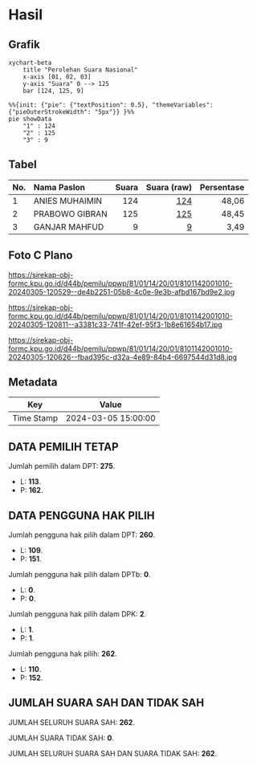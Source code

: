 # Hasil

## Grafik

```mermaid
xychart-beta
    title "Perolehan Suara Nasional"
    x-axis [01, 02, 03]
    y-axis "Suara" 0 --> 125
    bar [124, 125, 9]
```

```mermaid
%%{init: {"pie": {"textPosition": 0.5}, "themeVariables": {"pieOuterStrokeWidth": "5px"}} }%%
pie showData
    "1" : 124
    "2" : 125
    "3" : 9
```

## Tabel

| No. | Nama Paslon    | Suara | Suara (raw) | Persentase |
|:--- |:-------------- | -----:| -----------:| ----------:|
| 1   | ANIES MUHAIMIN | 124   | [124][p-1]  | 48,06      |
| 2   | PRABOWO GIBRAN | 125   | [125][p-2]  | 48,45      |
| 3   | GANJAR MAHFUD  | 9     | [9][p-3]    | 3,49       |


[p-1]: https://github.com/gigit-pemilu/pemilu-2024/blob/main/pilpres/hitung-suara/sub/81-maluku/sub/01-maluku-tengah/sub/14-salahutu/sub/2001-liang/sub/010-tps/sub/paslon-1.txt
[p-2]: https://github.com/gigit-pemilu/pemilu-2024/blob/main/pilpres/hitung-suara/sub/81-maluku/sub/01-maluku-tengah/sub/14-salahutu/sub/2001-liang/sub/010-tps/sub/paslon-2.txt
[p-3]: https://github.com/gigit-pemilu/pemilu-2024/blob/main/pilpres/hitung-suara/sub/81-maluku/sub/01-maluku-tengah/sub/14-salahutu/sub/2001-liang/sub/010-tps/sub/paslon-3.txt

## Foto C Plano

https://sirekap-obj-formc.kpu.go.id/d44b/pemilu/ppwp/81/01/14/20/01/8101142001010-20240305-120529--de4b2251-05b8-4c0e-9e3b-afbd167bd9e2.jpg

https://sirekap-obj-formc.kpu.go.id/d44b/pemilu/ppwp/81/01/14/20/01/8101142001010-20240305-120811--a3381c33-741f-42ef-95f3-1b8e61654b17.jpg

https://sirekap-obj-formc.kpu.go.id/d44b/pemilu/ppwp/81/01/14/20/01/8101142001010-20240305-120626--fbad395c-d32a-4e89-84b4-6697544d31d8.jpg


## Metadata

| Key        | Value               |
| ---------- | ------------------- |
| Time Stamp | 2024-03-05 15:00:00 |


## DATA PEMILIH TETAP

Jumlah pemilih dalam DPT: **275**.
 * L: **113**.
 * P: **162**.

## DATA PENGGUNA HAK PILIH

Jumlah pengguna hak pilih dalam DPT: **260**.
 * L: **109**.
 * P: **151**.

Jumlah pengguna hak pilih dalam DPTb: **0**.
 * L: **0**.
 * P: **0**.

Jumlah pengguna hak pilih dalam DPK: **2**.
 * L: **1**.
 * P: **1**.

Jumlah pengguna hak pilih: **262**.
 * L: **110**.
 * P: **152**.

## JUMLAH SUARA SAH DAN TIDAK SAH

JUMLAH SELURUH SUARA SAH: **262**.

JUMLAH SUARA TIDAK SAH: **0**.

JUMLAH SELURUH SUARA SAH DAN SUARA TIDAK SAH: **262**.



